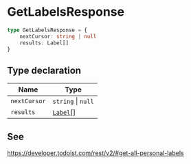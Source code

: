# GetLabelsResponse

```ts
type GetLabelsResponse = {
    nextCursor: string | null
    results: Label[]
}
```

## Type declaration

| Name                                 | Type                                |
| ------------------------------------ | ----------------------------------- |
| <a id="nextcursor"></a> `nextCursor` | `string` \| `null`                  |
| <a id="results"></a> `results`       | [`Label`](../interfaces/Label.md)[] |

## See

https://developer.todoist.com/rest/v2/#get-all-personal-labels
